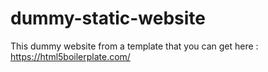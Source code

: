 # dummy-static-website
This dummy website from a template that you can get here : https://html5boilerplate.com/
